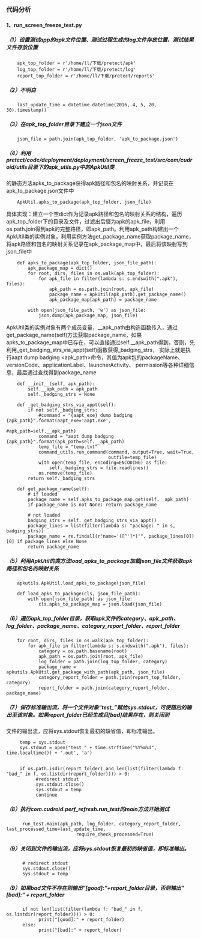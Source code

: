 ### 代码分析

#### 1、run_screen_freeze_test.py

##### （1）设置测试app的apk文件位置、测试过程生成的log文件存放位置、测试结果文件存放位置

```
    apk_top_folder = r'/home/ll/下载/pretect/apk'
    log_top_folder = r'/home/ll/下载/pretect/log'
    report_top_folder = r'/home/ll/下载/pretect/reports'
```

##### （2）不明白

```
    last_update_time = datetime.datetime(2016, 4, 5, 20, 30).timestamp()
```

##### （3）在apk_top_folder目录下建立一个json文件

```
    json_file = path.join(apk_top_folder, 'apk_to_package.json')
```

##### （4）利用pretect/code/deployment/deployment/screen_freeze_test/src/com/cudroid/utils目录下的apk_utils.py中的ApkUtil类
的静态方法apks_to_package获得apk路径和包名的映射关系，并记录在apk_to_package.json文件中

```
    ApkUtil.apks_to_package(apk_top_folder, json_file)
```

具体实现：建立一个空dict作为记录apk路径和包名的映射关系的结构，遍历apk_top_folder下的目录及文件，过滤出后缀为apk的apk_file，利用
os.path.join得到apk的完整路径，即apk_path。利用apk_path构建出一个ApkUtil类的实例对象，利用实例方法get_package_name获取package_name，
将apk路径和包名的映射关系记录在apk_package_map中，最后将该映射写到json_file中

```
    def apks_to_package(apk_top_folder, json_file_path):
        apk_package_map = dict()
        for root, dirs, files in os.walk(apk_top_folder):
            for apk_file in filter(lambda s: s.endswith(".apk"), files):
                apk_path = os.path.join(root, apk_file)
                package_name = ApkUtil(apk_path).get_package_name()
                apk_package_map[apk_path] = package_name

        with open(json_file_path, 'w') as json_file:
            json.dump(apk_package_map, json_file)
```
ApkUtil类的实例对象有两个成员变量，__apk_path由构造函数传入，通过get_package_name(self)方法获取package_name，如果
apks_to_package_map中已存在，可以直接通过self.__apk_path得到，否则，先利用_get_badging_strs_via_appt(self)函数获得_badging_strs，
实际上就是执行aapt dump badging <apk_path>命令，其值为apk包的packageName、versionCode、applicationLabel、launcherActivity、
permission等各种详细信息，最后通过查找得到package_name

```
    def __init__(self, apk_path):
        self.__apk_path = apk_path
        self._badging_strs = None

    def _get_badging_strs_via_appt(self):
        if not self._badging_strs:
            #command = "{aapt_exe} dump badging {apk_path}".format(aapt_exe='aapt.exe',
                                                                  #apk_path=self.__apk_path)
            command = "aapt dump badging {apk_path}".format(apk_path=self.__apk_path)
            temp_file = "temp.txt"
            command_utils.run_command(command, output=True, wait=True,
                                      outfile=temp_file)
            with open(temp_file, encoding=ENCODING) as file:
                self._badging_strs = file.readlines()
            os.remove(temp_file)
        return self._badging_strs

    def get_package_name(self):
        # if loaded
        package_name = self.apks_to_package_map.get(self.__apk_path)
        if package_name is not None: return package_name

        # not loaded
        badging_strs = self._get_badging_strs_via_appt()
        package_lines = list(filter(lambda s: "package: " in s, badging_strs))
        package_name = re.findall(r"name='([^']*)'", package_lines[0])[0] if package_lines else None
        return package_name

```
##### （5）利用ApkUtil的类方法load_apks_to_package加载json_file文件获取apk路径和包名的映射关系
```
    apkutils.ApkUtil.load_apks_to_package(json_file)
```
```
    def load_apks_to_package(cls, json_file_path):
        with open(json_file_path) as json_file:
            cls.apks_to_package_map = json.load(json_file)
```
##### （6）遍历apk_top_folder目录，获取apk文件的category、apk_path、log_folder、package_name、category_report_folder、report_folder
```
    for root, dirs, files in os.walk(apk_top_folder):
        for apk_file in filter(lambda s: s.endswith(".apk"), files):
            category = os.path.basename(root)
            apk_path = os.path.join(root, apk_file)
            log_folder = path.join(log_top_folder, category)
            package_name = apkutils.ApkUtil.get_package_with_path(apk_path, json_file)
            category_report_folder = path.join(report_top_folder, category)
            report_folder = path.join(category_report_folder, package_name)
```
##### （7）保存标准输出流，将一个文件对象“test_”赋给sys.stdout，可使随后的输出至该对象。如果report_folder已经生成且[bad]结果存在，则关闭到
文件的输出流，应将sys.stdout恢复最初的缺省值，即标准输出。
```
     temp = sys.stdout
     sys.stdout = open("test_" + time.strftime("%Y%m%d", time.localtime()) + '.out', 'a')

          
     if os.path.isdir(report_folder) and len(list(filter(lambda f: "bad_" in f, os.listdir(report_folder)))) > 0:
           #redirect stdout
           sys.stdout.close()
           sys.stdout = temp
           continue
```
##### （8）执行com.cudroid.perf_refresh.run_test的main方法开始测试
```
      run_test.main(apk_path, log_folder, category_report_folder, last_processed_time=last_update_time,
                          require_check_processed=True)
```
##### （9）关闭到文件的输出流，应将sys.stdout恢复最初的缺省值，即标准输出。
```
      # redirect stdout
      sys.stdout.close()
      sys.stdout = temp
```
##### （9）如果bad文件不存在则输出"[good]:"+report_folder目录，否则输出"[bad]:" + report_folder
```
      if not len(list(filter(lambda f: "bad_" in f, os.listdir(report_folder)))) > 0:
            print("[good]:" + report_folder)
      else:
            print("[bad]:" + report_folder)
```
